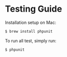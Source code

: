 # Testing Guide

Installation setup on Mac:
```bash
$ brew install phpunit
```

To run all test, simply run:
```bash
$ phpunit
```
